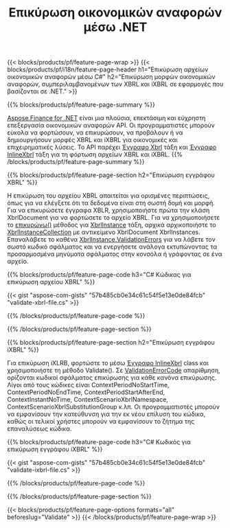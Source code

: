 ﻿---
title: Επικύρωση οικονομικών αναφορών μέσω .NET
url: /el/net/validate/
description:  Κωδικός C# για επικύρωση οικονομικών αναφορών σε αρχεία XBRL και iXBRL μέσω της βιβλιοθήκης .NET.
---
{{< blocks/products/pf/feature-page-wrap >}}
{{< blocks/products/pf/i18n/feature-page-header h1="Επικύρωση αρχείων οικονομικών αναφορών μέσω C#" h2="Επικύρωση μορφών οικονομικών αναφορών, συμπεριλαμβανομένων των XBRL και iXBRL σε εφαρμογές που βασίζονται σε .NET." >}}

{{% blocks/products/pf/feature-page-summary %}}

[Aspose.Finance for .NET](https://products.aspose.com/finance/net/) είναι μια πλούσια, επεκτάσιμη και εύχρηστη επεξεργασία οικονομικών αναφορών API. Οι προγραμματιστές μπορούν εύκολα να φορτώσουν, να επικυρώσουν, να προβάλουν ή να δημιουργήσουν μορφές XBRL και iXBRL για οικονομικές και επιχειρηματικές λύσεις. Το API παρέχει [Έγγραφο Xbrl](https://apireference.aspose.com/finance/net/aspose.finance.xbrl/xbrldocument) τάξη και  [Έγγραφο InlineXbrl](https://apireference.aspose.com/finance/net/aspose.finance.xbrl.inline/inlinexbrldocument) τάξη για τη φόρτωση αρχείων XBRL και iXBRL.
{{% /blocks/products/pf/feature-page-summary %}}

{{% blocks/products/pf/feature-page-section h2="Επικύρωση εγγράφου XBRL" %}}

Η επικύρωση του αρχείου XBRL απαιτείται για ορισμένες περιπτώσεις, όπως για να ελέγξετε ότι τα δεδομένα είναι στη σωστή δομή και μορφή. Για να επικυρώσετε έγγραφα XBLR, χρησιμοποιήστε πρώτα την κλάση XbrlDocument για να φορτώσετε το αρχείο XBRL. Για να χρησιμοποιήσετε το [επικυρώνω()](https://apireference.aspose.com/finance/net/aspose.finance.xbrl/xbrlinstance/methods/validate) μέθοδος για [XbrlInstance](https://apireference.aspose.com/finance/net/aspose.finance.xbrl/xbrlinstance) τάξη, αρχικά αρχικοποιήστε το [XbrlInstanceCollection](https://apireference.aspose.com/finance/net/aspose.finance.xbrl/xbrlinstancecollection) με αντικείμενο XbrlDocument XbrlInstances. Επαναλάβετε το καθένα [XbrlInstance.ValidationErrors](https://apireference.aspose.com/finance/net/aspose.finance.xbrl/xbrlinstance/properties/validationerrors) για να λάβετε τον σωστό κωδικό σφάλματος και να ενεργήσετε ανάλογα εκτυπώνοντας τα προσαρμοσμένα μηνύματα σφάλματος στην κονσόλα ή γράφοντας σε ένα αρχείο.

{{% blocks/products/pf/feature-page-code h3="C# Κώδικας για επικύρωση αρχείου XBRL" %}}

{{< gist "aspose-com-gists" "57b485cb0e34c61c54f5e13e0de84fcb" "validate-xbrl-file.cs" >}} 

{{% /blocks/products/pf/feature-page-code %}}

{{% /blocks/products/pf/feature-page-section %}}

{{% blocks/products/pf/feature-page-section h2="Επικύρωση εγγράφου iXBRL" %}}

Για επικύρωση iXLRB, φορτώστε το μέσω [Έγγραφο InlineXbrl](https://apireference.aspose.com/finance/net/aspose.finance.xbrl.inline/inlinexbrldocument) class και χρησιμοποιήστε τη μέθοδο Validate(). Σε [ValidationErrorCode](https://apireference.aspose.com/finance/net/aspose.finance.xbrl.validator/validationerrorcode) απαρίθμηση, ορίζονται κωδικοί σφάλματος επικύρωσης για κάθε κανόνα επικύρωσης. Λίγοι από τους κώδικες είναι ContextPeriodNoStartTime, ContextPeriodNoEndTime, ContextPeriodStartAfterEnd, ContextInstantNoTime, ContextScenarioXbrlNamespace, ContextScenarioXbrlSubstitutionGroup κ.λπ. Οι προγραμματιστές μπορούν να εμφανίσουν την κατεύθυνση για την εκ νέου επίλυση του κώδικα, καθώς οι τελικοί χρήστες μπορούν να εμφανίσουν το ζήτημα της επαναλύσεως κώδικα.

{{% blocks/products/pf/feature-page-code h3="C# Κωδικός για επικύρωση εγγράφου iXBRL" %}}

{{< gist "aspose-com-gists" "57b485cb0e34c61c54f5e13e0de84fcb" "validate-ixbrl-file.cs" >}}

{{% /blocks/products/pf/feature-page-code %}}

{{% /blocks/products/pf/feature-page-section %}}

{{< blocks/products/pf/feature-page-options formats="all" beforeslug="Validate" >}}
{{< /blocks/products/pf/feature-page-wrap >}}